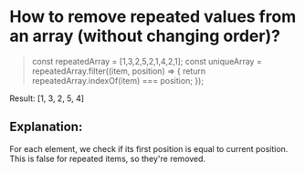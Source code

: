 # How to remove repeated values from an array (without changing order)?

> const repeatedArray = [1,3,2,5,2,1,4,2,1];
> const uniqueArray = repeatedArray.filter((item, position) => {
>        return repeatedArray.indexOf(item) === position;
>    });

Result: [1, 3, 2, 5, 4]

## Explanation: 
For each element, we check if its first position is equal to current position.
This is false for repeated items, so they're removed.


